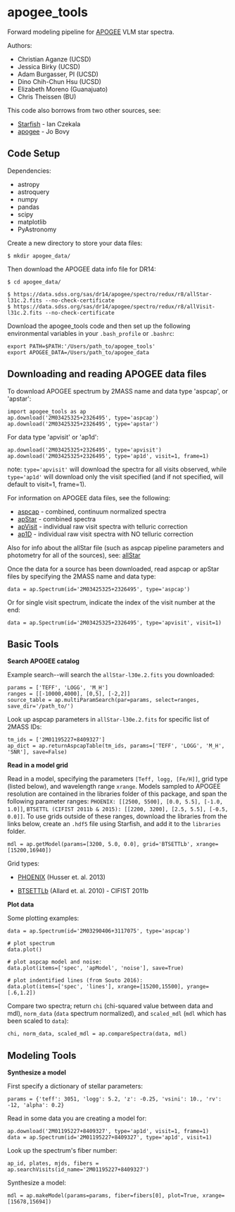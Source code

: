 # apogee_tools

Forward modeling pipeline for [APOGEE](http://www.sdss.org/dr13/irspec/) VLM star spectra.

Authors:
* Christian Aganze (UCSD)
* Jessica Birky (UCSD)
* Adam Burgasser, PI (UCSD)
* Dino Chih-Chun Hsu (UCSD)
* Elizabeth Moreno (Guanajuato)
* Chris Theissen (BU)

This code also borrows from two other sources, see:
* [Starfish](https://github.com/iancze/Starfish) - Ian Czekala
* [apogee](https://github.com/jobovy/apogee) - Jo Bovy

## Code Setup

Dependencies:
* astropy
* astroquery
* numpy 
* pandas
* scipy
* matplotlib
* PyAstronomy

Create a new directory to store your data files:

	$ mkdir apogee_data/

Then download the APOGEE data info file for DR14:

	$ cd apogee_data/

	$ https://data.sdss.org/sas/dr14/apogee/spectro/redux/r8/allStar-l31c.2.fits --no-check-certificate
	$ https://data.sdss.org/sas/dr14/apogee/spectro/redux/r8/allVisit-l31c.2.fits --no-check-certificate

Download the apogee_tools code and then set up the following environmental variables in your `.bash_profile` or `.bashrc`:

	export PATH=$PATH:'/Users/path_to/apogee_tools'
	export APOGEE_DATA=/Users/path_to/apogee_data

## Downloading and reading APOGEE data files

To download APOGEE spectrum by 2MASS name and data type 'aspcap', or 'apstar':

	import apogee_tools as ap
	ap.download('2M03425325+2326495', type='aspcap')
	ap.download('2M03425325+2326495', type='apstar')

For data type 'apvisit' or 'ap1d': 

	ap.download('2M03425325+2326495', type='apvisit')
	ap.download('2M03425325+2326495', type='ap1d', visit=1, frame=1)

note: `type='apvisit'` will download the spectra for all visits observed, while `type='ap1d'` will download only the visit specified (and if not specified, will default to visit=1, frame=1).

For information on APOGEE data files, see the following:
* [aspcap](https://data.sdss.org/datamodel/files/APOGEE_REDUX/APRED_VERS/APSTAR_VERS/ASPCAP_VERS/RESULTS_VERS/LOCATION_ID/aspcapStar.html) - combined, continuum normalized spectra
* [apStar](https://data.sdss.org/datamodel/files/APOGEE_REDUX/APRED_VERS/APSTAR_VERS/TELESCOPE/LOCATION_ID/apStar.html) - combined spectra
* [apVisit](https://data.sdss.org/datamodel/files/APOGEE_REDUX/APRED_VERS/TELESCOPE/PLATE_ID/MJD5/apVisit.html) - individual raw visit spectra with telluric correction
* [ap1D](https://data.sdss.org/datamodel/files/APOGEE_REDUX/APRED_VERS/red/MJD5/ap1D.html) - individual raw visit spectra with NO telluric correction

Also for info about the allStar file (such as aspcap pipeline parameters and photometry for all of the sources), see: [allStar](https://data.sdss.org/datamodel/files/APOGEE_REDUX/APRED_VERS/APSTAR_VERS/ASPCAP_VERS/RESULTS_VERS/allStar.html)

Once the data for a source has been downloaded, read aspcap or apStar files by specifying the 2MASS name and data type:

	data = ap.Spectrum(id='2M03425325+2326495', type='aspcap')

Or for single visit spectrum, indicate the index of the visit number at the end:

	data = ap.Spectrum(id='2M03425325+2326495', type='apvisit', visit=1)


## Basic Tools

**Search APOGEE catalog**

Example search--will search the `allStar-l30e.2.fits` you downloaded:

	params = ['TEFF', 'LOGG', 'M_H']
	ranges = [[-10000,4000], [0,5], [-2,2]]
	source_table = ap.multiParamSearch(par=params, select=ranges, save_dir='/path_to/')

Look up aspcap parameters in `allStar-l30e.2.fits` for specific list of 2MASS IDs:

	tm_ids = ['2M01195227+8409327']
	ap_dict = ap.returnAspcapTable(tm_ids, params=['TEFF', 'LOGG', 'M_H', 'SNR'], save=False)

**Read in a model grid**

Read in a model, specifying the parameters `[Teff, logg, [Fe/H]]`, grid type (listed below), and wavelength range `xrange`. Models sampled to APOGEE resolution are contained in the libraries folder of this package, and span the following parameter ranges: `PHOENIX: [[2500, 5500], [0.0, 5.5], [-1.0, 1.0]]`, `BTSETTL (CIFIST 2011b & 2015): [[2200, 3200], [2.5, 5.5], [-0.5, 0.0]]`. To use grids outside of these ranges, download the libraries from the links below, create an `.hdf5` file using Starfish, and add it to the `libraries` folder.

	mdl = ap.getModel(params=[3200, 5.0, 0.0], grid='BTSETTLb', xrange=[15200,16940])

Grid types:
* [PHOENIX](http://phoenix.astro.physik.uni-goettingen.de/) (Husser et. al. 2013)
<!-- * [BTSETTL](https://phoenix.ens-lyon.fr/Grids/BT-Settl/CIFIST2011_2015/) (Allard et. al. 2010) - CIFIST 2015 -->
* [BTSETTLb](https://phoenix.ens-lyon.fr/Grids/BT-Settl/CIFIST2011b/)  (Allard et. al. 2010) - CIFIST 2011b

**Plot data**

Some plotting examples:

	data = ap.Spectrum(id='2M03290406+3117075', type='aspcap')

	# plot spectrum
	data.plot()

	# plot aspcap model and noise:
	data.plot(items=['spec', 'apModel', 'noise'], save=True)

	# plot indentified lines (from Souto 2016):
	data.plot(items=['spec', 'lines'], xrange=[15200,15500], yrange=[.6,1.2])

Compare two spectra; return `chi` (chi-squared value between data and mdl), `norm_data` (`data` spectrum normalized), and `scaled_mdl` (`mdl` which has been scaled to `data`):

	chi, norm_data, scaled_mdl = ap.compareSpectra(data, mdl)


## Modeling Tools

**Synthesize a model**

First specify a dictionary of stellar parameters:

	params = {'teff': 3051, 'logg': 5.2, 'z': -0.25, 'vsini': 10., 'rv': -12, 'alpha': 0.2}

Read in some data you are creating a model for:

	ap.download('2M01195227+8409327', type='ap1d', visit=1, frame=1)
	data = ap.Spectrum(id='2M01195227+8409327', type='ap1d', visit=1)

Look up the spectrum's fiber number:

	ap_id, plates, mjds, fibers = ap.searchVisits(id_name='2M01195227+8409327')

Synthesize a model:

	mdl = ap.makeModel(params=params, fiber=fibers[0], plot=True, xrange=[15678,15694])

